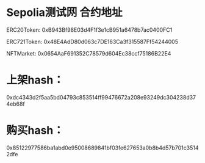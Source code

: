 # Sepolia测试网 合约地址
ERC20Token: 0xB943Bf98E03d4F1f3e1cB951a6478b7ac0400FC1

ERC721Token: 0x48E4AdD80d063c7DE163Ca3f315587Ff54244005

NFTMarket: 0x0654AaF691352C78579d604Ec38ccf75186B22E4

# 上架hash：

0xdc4343d2f5aa5bd04793c853514ff99476672a208e93249dc304238d374eb68f


# 购买hash：

0x85122977586ba1abd0e95008689841bf03fe627653a0b8b4d57b701c35142dfe